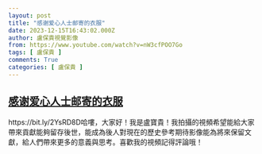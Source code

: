 ```yaml
---
layout: post
title: "感谢爱心人士邮寄的衣服"
date: 2023-12-15T16:43:02.000Z
author: 盧保貴視覺影像
from: https://www.youtube.com/watch?v=nW3cfPOO7Go
tags: [ 盧保貴 ]
comments: True
categories: [ 盧保貴 ]
---
```

<!--1702658582000-->
[感谢爱心人士邮寄的衣服](https://www.youtube.com/watch?v=nW3cfPOO7Go)
------

<div>
https://bit.ly/2YsRD8D哈嘍，大家好！我是盧寶貴！我拍攝的視頻希望能給大家帶來貢獻能夠留存後世，能成為後人對現在的歷史參考期待影像能為將來保留文獻，給人們帶來更多的意義與思考。喜歡我的視頻記得評論哦！
</div>
